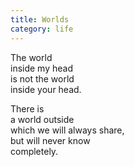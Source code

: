 ```yaml
---
title: Worlds
category: life
---
```


﻿The world   
inside my head  
is not the world   
inside your head.

There is   
a world outside  
which we will always share,  
but will never know   
completely.  
